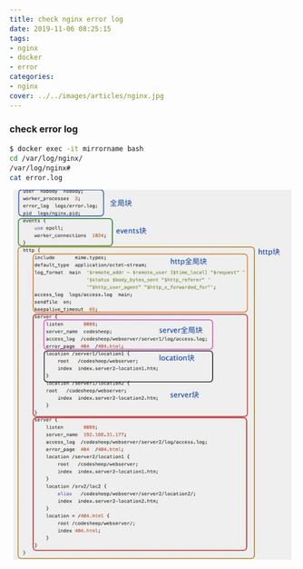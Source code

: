 ```yaml
---
title: check nginx error log
date: 2019-11-06 08:25:15
tags:
- nginx
- docker
- error
categories:
- nginx
cover: ../../images/articles/nginx.jpg
---
```


### check error log

``` bash
$ docker exec -it mirrorname bash
cd /var/log/nginx/
/var/log/nginx#
cat error.log
```
![Alt text](../../images/nginx.png)
